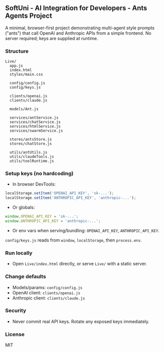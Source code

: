 ## SoftUni - AI Integration for Developers - Ants Agents Project

A minimal, browser-first project demonstrating multi-agent style prompts ("ants") that call OpenAI and Anthropic APIs from a simple frontend. No server required; keys are supplied at runtime.

### Structure
```
Live/
  app.js
  index.html
  styles/main.css

  config/config.js
  config/keys.js

  clients/openai.js
  clients/claude.js

  models/Ant.js

  services/antService.js
  services/chatService.js
  services/htmlService.js
  services/swarmService.js

  stores/antsStore.js
  stores/chatStore.js

  utils/antUtils.js
  utils/claudeTools.js
  utils/toolRuntime.js
```

### Setup keys (no hardcoding)
- In browser DevTools:
```js
localStorage.setItem('OPENAI_API_KEY', 'sk-...');
localStorage.setItem('ANTHROPIC_API_KEY', 'anthropic-...');
```
- Or globals:
```js
window.OPENAI_API_KEY = 'sk-...';
window.ANTHROPIC_API_KEY = 'anthropic-...';
```
- Or env vars when serving/bundling: `OPENAI_API_KEY`, `ANTHROPIC_API_KEY`.

`config/keys.js` reads from `window`, `localStorage`, then `process.env`.

### Run locally
- Open `Live/index.html` directly, or serve `Live/` with a static server.

### Change defaults
- Models/params: `config/config.js`
- OpenAI client: `clients/openai.js`
- Anthropic client: `clients/claude.js`

### Security
- Never commit real API keys. Rotate any exposed keys immediately.

### License
MIT

